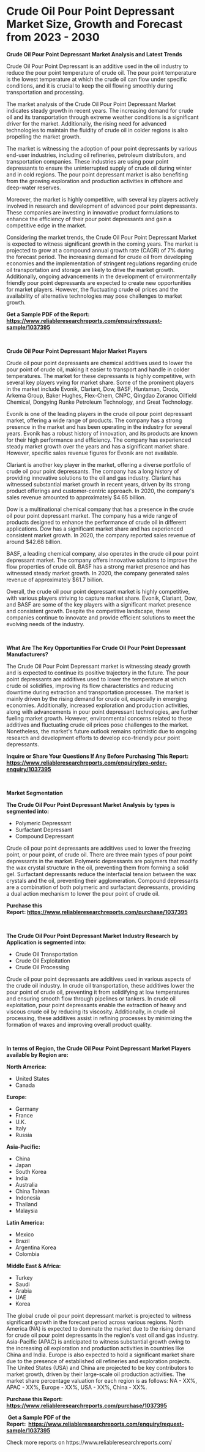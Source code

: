 <p><h1>Crude Oil Pour Point Depressant Market Size, Growth and Forecast from 2023 - 2030</h1></p><p><strong>Crude Oil Pour Point Depressant Market Analysis and Latest Trends</strong></p>
<p><p>Crude Oil Pour Point Depressant is an additive used in the oil industry to reduce the pour point temperature of crude oil. The pour point temperature is the lowest temperature at which the crude oil can flow under specific conditions, and it is crucial to keep the oil flowing smoothly during transportation and processing.</p><p>The market analysis of the Crude Oil Pour Point Depressant Market indicates steady growth in recent years. The increasing demand for crude oil and its transportation through extreme weather conditions is a significant driver for the market. Additionally, the rising need for advanced technologies to maintain the fluidity of crude oil in colder regions is also propelling the market growth.</p><p>The market is witnessing the adoption of pour point depressants by various end-user industries, including oil refineries, petroleum distributors, and transportation companies. These industries are using pour point depressants to ensure the uninterrupted supply of crude oil during winter and in cold regions. The pour point depressant market is also benefiting from the growing exploration and production activities in offshore and deep-water reserves.</p><p>Moreover, the market is highly competitive, with several key players actively involved in research and development of advanced pour point depressants. These companies are investing in innovative product formulations to enhance the efficiency of their pour point depressants and gain a competitive edge in the market.</p><p>Considering the market trends, the Crude Oil Pour Point Depressant Market is expected to witness significant growth in the coming years. The market is projected to grow at a compound annual growth rate (CAGR) of 7% during the forecast period. The increasing demand for crude oil from developing economies and the implementation of stringent regulations regarding crude oil transportation and storage are likely to drive the market growth. Additionally, ongoing advancements in the development of environmentally friendly pour point depressants are expected to create new opportunities for market players. However, the fluctuating crude oil prices and the availability of alternative technologies may pose challenges to market growth.</p></p>
<p><strong>Get a Sample PDF of the Report:&nbsp; <a href="https://www.reliableresearchreports.com/enquiry/request-sample/1037395">https://www.reliableresearchreports.com/enquiry/request-sample/1037395</a></strong></p>
<p>&nbsp;</p>
<p><strong>Crude Oil Pour Point Depressant Major Market Players</strong></p>
<p><p>Crude oil pour point depressants are chemical additives used to lower the pour point of crude oil, making it easier to transport and handle in colder temperatures. The market for these depressants is highly competitive, with several key players vying for market share. Some of the prominent players in the market include Evonik, Clariant, Dow, BASF, Huntsman, Croda, Arkema Group, Baker Hughes, Flex-Chem, CNPC, Qingdao Zoranoc Oilfield Chemical, Dongying Runke Petroleum Technology, and Great Technology.</p><p>Evonik is one of the leading players in the crude oil pour point depressant market, offering a wide range of products. The company has a strong presence in the market and has been operating in the industry for several years. Evonik has a robust history of innovation, and its products are known for their high performance and efficiency. The company has experienced steady market growth over the years and has a significant market share. However, specific sales revenue figures for Evonik are not available.</p><p>Clariant is another key player in the market, offering a diverse portfolio of crude oil pour point depressants. The company has a long history of providing innovative solutions to the oil and gas industry. Clariant has witnessed substantial market growth in recent years, driven by its strong product offerings and customer-centric approach. In 2020, the company's sales revenue amounted to approximately $4.65 billion.</p><p>Dow is a multinational chemical company that has a presence in the crude oil pour point depressant market. The company has a wide range of products designed to enhance the performance of crude oil in different applications. Dow has a significant market share and has experienced consistent market growth. In 2020, the company reported sales revenue of around $42.68 billion.</p><p>BASF, a leading chemical company, also operates in the crude oil pour point depressant market. The company offers innovative solutions to improve the flow properties of crude oil. BASF has a strong market presence and has witnessed steady market growth. In 2020, the company generated sales revenue of approximately $61.7 billion.</p><p>Overall, the crude oil pour point depressant market is highly competitive, with various players striving to capture market share. Evonik, Clariant, Dow, and BASF are some of the key players with a significant market presence and consistent growth. Despite the competitive landscape, these companies continue to innovate and provide efficient solutions to meet the evolving needs of the industry.</p></p>
<p>&nbsp;</p>
<p><strong>What Are The Key Opportunities For Crude Oil Pour Point Depressant Manufacturers?</strong></p>
<p><p>The Crude Oil Pour Point Depressant market is witnessing steady growth and is expected to continue its positive trajectory in the future. The pour point depressants are additives used to lower the temperature at which crude oil solidifies, improving its flow characteristics and reducing downtime during extraction and transportation processes. The market is mainly driven by the rising demand for crude oil, especially in emerging economies. Additionally, increased exploration and production activities, along with advancements in pour point depressant technologies, are further fueling market growth. However, environmental concerns related to these additives and fluctuating crude oil prices pose challenges to the market. Nonetheless, the market's future outlook remains optimistic due to ongoing research and development efforts to develop eco-friendly pour point depressants.</p></p>
<p><strong>Inquire or Share Your Questions If Any Before Purchasing This Report: <a href="https://www.reliableresearchreports.com/enquiry/pre-order-enquiry/1037395">https://www.reliableresearchreports.com/enquiry/pre-order-enquiry/1037395</a></strong></p>
<p>&nbsp;</p>
<p><strong>Market Segmentation</strong></p>
<p><strong>The Crude Oil Pour Point Depressant Market Analysis by types is segmented into:</strong></p>
<p><ul><li>Polymeric Depressant</li><li>Surfactant Depressant</li><li>Compound Depressant</li></ul></p>
<p><p>Crude oil pour point depressants are additives used to lower the freezing point, or pour point, of crude oil. There are three main types of pour point depressants in the market. Polymeric depressants are polymers that modify the wax crystal structure in the oil, preventing them from forming a solid gel. Surfactant depressants reduce the interfacial tension between the wax crystals and the oil, preventing their agglomeration. Compound depressants are a combination of both polymeric and surfactant depressants, providing a dual action mechanism to lower the pour point of crude oil.</p></p>
<p><strong>Purchase this Report:&nbsp;<a href="https://www.reliableresearchreports.com/purchase/1037395">https://www.reliableresearchreports.com/purchase/1037395</a></strong></p>
<p>&nbsp;</p>
<p><strong>The Crude Oil Pour Point Depressant Market Industry Research by Application is segmented into:</strong></p>
<p><ul><li>Crude Oil Transportation</li><li>Crude Oil Exploitation</li><li>Crude Oil Processing</li></ul></p>
<p><p>Crude oil pour point depressants are additives used in various aspects of the crude oil industry. In crude oil transportation, these additives lower the pour point of crude oil, preventing it from solidifying at low temperatures and ensuring smooth flow through pipelines or tankers. In crude oil exploitation, pour point depressants enable the extraction of heavy and viscous crude oil by reducing its viscosity. Additionally, in crude oil processing, these additives assist in refining processes by minimizing the formation of waxes and improving overall product quality.</p></p>
<p>&nbsp;</p>
<p><strong>In terms of Region, the Crude Oil Pour Point Depressant Market Players available by Region are:</strong></p>
<p>
    <p> <strong> North America: </strong>
        <ul>
            <li>United States</li>
            <li>Canada</li>
        </ul>
        </p> 
    <p> <strong> Europe: </strong>
        <ul>
            <li>Germany</li>
            <li>France</li>
            <li>U.K.</li>
            <li>Italy</li>
            <li>Russia</li>
        </ul>
        </p> 
    <p> <strong> Asia-Pacific: </strong>
        <ul>
            <li>China</li>
            <li>Japan</li>
            <li>South Korea</li>
            <li>India</li>
            <li>Australia</li>
            <li>China Taiwan</li>
            <li>Indonesia</li>
            <li>Thailand</li>
            <li>Malaysia</li>
        </ul>
        </p> 
    <p> <strong> Latin America: </strong>
        <ul>
            <li>Mexico</li>
            <li>Brazil</li>
            <li>Argentina Korea</li>
            <li>Colombia</li>
        </ul>
        </p> 
    <p> <strong> Middle East & Africa: </strong>
        <ul>
            <li>Turkey</li>
            <li>Saudi</li>
            <li>Arabia</li>
            <li>UAE</li>
            <li>Korea</li>
        </ul>
    </p>
    </p>
<p><p>The global crude oil pour point depressant market is projected to witness significant growth in the forecast period across various regions. North America (NA) is expected to dominate the market due to the rising demand for crude oil pour point depressants in the region's vast oil and gas industry. Asia-Pacific (APAC) is anticipated to witness substantial growth owing to the increasing oil exploration and production activities in countries like China and India. Europe is also expected to hold a significant market share due to the presence of established oil refineries and exploration projects. The United States (USA) and China are projected to be key contributors to market growth, driven by their large-scale oil production activities. The market share percentage valuation for each region is as follows: NA - XX%, APAC - XX%, Europe - XX%, USA - XX%, China - XX%.</p></p>
<p><strong>Purchase this Report: <a href="https://www.reliableresearchreports.com/purchase/1037395">https://www.reliableresearchreports.com/purchase/1037395</a></strong></p>
<p>&nbsp;<strong>Get a Sample PDF of the Report:&nbsp;&nbsp;<a href="https://www.reliableresearchreports.com/enquiry/request-sample/1037395">https://www.reliableresearchreports.com/enquiry/request-sample/1037395</a></strong></p>
<p><strong></strong></p>
<p>Check more reports on https://www.reliableresearchreports.com/</p>